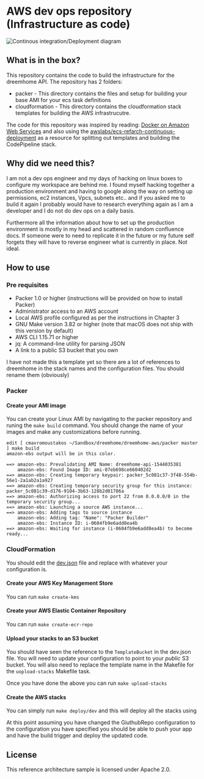 # AWS dev ops repository (Infrastructure as code)


![Continous integration/Deployment diagram](https://github.com/onedownfiveup/dreemhome-aws/blob/master/dreemhome_API_continous_deployment_cloudformation_stack.png "Logo Title Text 1")

## What is in the box?
This repository contains the code to build the infrastructure for the dreemhome API. The repository has 2 folders:

* packer - This directory contains the files and setup for building your base AMI for your ecs task definitions
* cloudformation - This directory contains the cloudformation stack templates for building the AWS infrastrucutre.

The code for this repository was inspired by reading: [Docker on Amazon Web Services](http://a.co/d/hvu7Bx1) and also using
the [awslabs/ecs-refarch-continuous-deployment](https://github.com/awslabs/ecs-refarch-continuous-deployment) as a resource
for splitting out templates and building the CodePipeline stack.


## Why did we need this?

I am not a dev ops engineer and my days of hacking on linux boxes to configure my workspace are behind me. I found myself hacking
together a production environment and having to google along the way on setting up permissions, ec2 instances, Vpcs, subnets
etc.. and if you asked me to build it again I probably would have to research everything again as I am a developer and I do
not do dev ops on a daily basis.

Furthermore all the information about how to set up the production environment is mostly in my head and scattered in random
confluence docs. If someone were to need to replicate it in the future or my future self forgets they will have to reverse
engineer what is currently in place. Not ideal.

## How to use

### Pre requisites

* Packer 1.0 or higher (instructions will be provided on how to install Packer)
* Administrator access to an AWS account
* Local AWS profile configured as per the instructions in Chapter 3
* GNU Make version 3.82 or higher (note that macOS does not ship with this version by default)
* AWS CLI 1.15.71 or higher
* jq: A command-line utility for parsing JSON
* A link to a public S3 bucket that you own

I have not made this a template yet so there are a lot of references to dreemhome in the stack names and the configuration files.
You should rename them (obviously)

### Packer
#### Create your AMI image
You can create your Linux AMI by navigating to the packer repository and runing the `make build` command. You should change the
name of your images and make any customizations before running.

```shell
edit [ cmavromoustakos ~/Sandbox/dreemhome/dreemhome-aws/packer master ] make build
amazon-ebs output will be in this color.

==> amazon-ebs: Prevalidating AMI Name: dreemhome-api-1544035381
    amazon-ebs: Found Image ID: ami-07eb698ce660402d2
==> amazon-ebs: Creating temporary keypair: packer_5c081c37-3f48-554b-56e1-2a1ab2a1a927
==> amazon-ebs: Creating temporary security group for this instance: packer_5c081c39-d176-9104-3b63-128b2d01786a
==> amazon-ebs: Authorizing access to port 22 from 0.0.0.0/0 in the temporary security group...
==> amazon-ebs: Launching a source AWS instance...
==> amazon-ebs: Adding tags to source instance
    amazon-ebs: Adding tag: "Name": "Packer Builder"
    amazon-ebs: Instance ID: i-0604fb9e6add8ea4b
==> amazon-ebs: Waiting for instance (i-0604fb9e6add8ea4b) to become ready...

```


### CloudFormation
You should edit the [dev.json](https://github.com/onedownfiveup/dreemhome-aws/blob/master/cloudformation/dev.json) file and
replace with whatever your configuration is.

#### Create your AWS Key Management Store
You can run `make create-kms`

#### Create your AWS Elastic Container Repository
You can run `make create-ecr-repo`

#### Upload your stacks to an S3 bucket
You should have seen the reference to the `TemplateBucket` in the dev.json file. You will need to update your configuration to
point to your *public* S3 bucket. You will also need to replace the template name in the Makefile for the `uopload-stacks` Makefile
task.

Once you have done the above you can run `make upload-stacks`

#### Create the AWS stacks
You can simply run `make deploy/dev` and this will deploy all the stacks using

At this point assuming you have changed the GiuthubRepo configuration to the configuration you have specified you should be
able to push your app and have the build trigger and deploy the updated code.


## License

This reference architecture sample is licensed under Apache 2.0.
